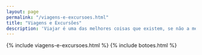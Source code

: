 ```yaml
---
layout: page
permalink: "/viagens-e-excursoes.html"
title: "Viagens e Excursões"
description: 'Viajar é uma das melhores coisas que existem, se não a melhor!'
---
```

{% include viagens-e-excursoes.html %}
{% include botoes.html %}
